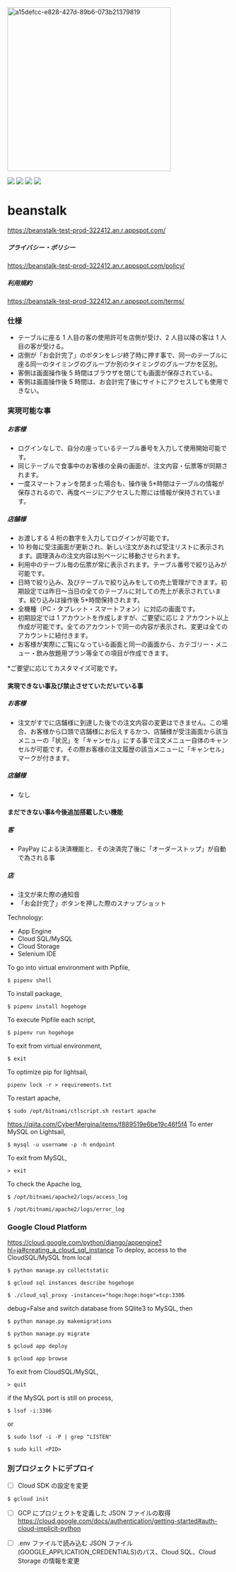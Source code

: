 <img width="370" alt="a15defcc-e828-427d-89b6-073b21379819" src="https://user-images.githubusercontent.com/71208265/138083693-47ed5e6a-dd80-4bc7-857f-e20e889dd2e6.png">

<img src="https://img.shields.io/badge/-Django-092E20.svg?logo=django&style=flat"> <img src="https://img.shields.io/badge/-Bootstrap-563D7C.svg?logo=bootstrap&style=flat"> <img src="https://img.shields.io/badge/-Sass-CC6699.svg?logo=sass&style=flat"> <img src="https://img.shields.io/badge/-Google%20Cloud-EEE.svg?logo=google-cloud&style=flat">

# beanstalk

https://beanstalk-test-prod-322412.an.r.appspot.com/

##### プライバシー・ポリシー

https://beanstalk-test-prod-322412.an.r.appspot.com/policy/

##### 利用規約

https://beanstalk-test-prod-322412.an.r.appspot.com/terms/

### 仕様

- テーブルに座る 1 人目の客の使用許可を店側が受け、2 人目以降の客は 1 人目の客が受ける。
- 店側が「お会計完了」のボタンをレジ終了時に押す事で、同一のテーブルに座る同一のタイミングのグループか別のタイミングのグループかを区別。
- 客側は画面操作後 5 時間はブラウザを閉じても画面が保存されている。
- 客側は画面操作後 5 時間は、お会計完了後にサイトにアクセスしても使用できない。

### 実現可能な事

##### お客様

- ログインなしで、自分の座っているテーブル番号を入力して使用開始可能です。
- 同じテーブルで食事中のお客様の全員の画面が、注文内容・伝票等が同期されます。
- 一度スマートフォンを閉まった場合も、操作後 5\*時間はテーブルの情報が保存されるので、再度ページにアクセスした際には情報が保持されています。

##### 店舗様

- お渡しする 4 桁の数字を入力してログインが可能です。
- 10 秒毎に受注画面が更新され、新しい注文があれば受注リストに表示されます。調理済みの注文内容は別ページに移動させられます。
- 利用中のテーブル毎の伝票が常に表示されます。テーブル番号で絞り込みが可能です。
- 日時で絞り込み、及びテーブルで絞り込みをしての売上管理ができます。初期設定では昨日〜当日の全てのテーブルに対しての売上が表示されています。絞り込みは操作後 5\*時間保持されます。
- 全機種（PC・タブレット・スマートフォン）に対応の画面です。
- 初期設定では 1 アカウントを作成しますが、ご要望に応じ 2 アカウント以上作成が可能です。全てのアカウントで同一の内容が表示され、変更は全てのアカウントに紐付きます。
- お客様が実際にご覧になっている画面と同一の画面から、カテゴリー・メニュー・飲み放題用プラン等全ての項目が作成できます。

\*ご要望に応じてカスタマイズ可能です。

#### 実現できない事及び禁止させていただいている事

##### お客様

- 注文がすでに店舗様に到達した後での注文内容の変更はできません。この場合、お客様から口頭で店舗様にお伝えするかつ、店舗様が受注画面から該当メニューの「状況」を「キャンセル」にする事で注文メニュー自体のキャンセルが可能です。その際お客様の注文履歴の該当メニューに「キャンセル」マークが付きます。

##### 店舗様

- なし

#### まだできない事&今後追加搭載したい機能

##### 客

- PayPay による決済機能と、その決済完了後に「オーダーストップ」が自動で為される事

##### 店

- 注文が来た際の通知音
- 「お会計完了」ボタンを押した際のスナップショット

Technology:

- App Engine
- Cloud SQL/MySQL
- Cloud Storage
- Selenium IDE

To go into virtual environment with Pipfile,

```
$ pipenv shell
```

To install package,

```
$ pipenv install hogehoge
```

To execute Pipfile each script,

```
$ pipenv run hogehoge
```

To exit from virtual environment,

```
$ exit
```

To optimize pip for lightsail,

```
pipenv lock -r > requirements.txt
```

To restart apache,

```
$ sudo /opt/bitnami/ctlscript.sh restart apache
```

https://qiita.com/CyberMergina/items/f889519e6be19c46f5f4
To enter MySQL on Lightsail,

```
$ mysql -u username -p -h endpoint
```

To exit from MySQL,

```
> exit
```

To check the Apache log,

```
$ /opt/bitnami/apache2/logs/access_log
```

```
$ /opt/bitnami/apache2/logs/error_log
```

### Google Cloud Platform

https://cloud.google.com/python/django/appengine?hl=ja#creating_a_cloud_sql_instance
To deploy, access to the CloudSQL/MySQL from local

```
$ python manage.py collectstatic
```

```
$ gcloud sql instances describe hogehoge
```

```
$ ./cloud_sql_proxy -instances="hoge:hoge:hoge"=tcp:3306
```

debug=False and switch database from SQlite3 to MySQL, then

```
$ python manage.py makemigrations
```

```
$ python manage.py migrate
```

```
$ gcloud app deploy
```

```
$ gcloud app browse
```

To exit from CloudSQL/MySQL,

```
> quit
```

if the MySQL port is still on process,

```
$ lsof -i:3306
```

or

```
$ sudo lsof -i -P | grep "LISTEN"
```

```
$ sudo kill <PID>
```

### 別プロジェクトにデプロイ

- [ ] Cloud SDK の設定を変更

```
$ gcloud init
```

- [ ] GCP にプロジェクトを定義した JSON ファイルの取得
      https://cloud.google.com/docs/authentication/getting-started#auth-cloud-implicit-python

- [ ] .env ファイルで読み込む JSON ファイル(GOOGLE_APPLICATION_CREDENTIALS)のパス、Cloud SQL、Cloud Storage の情報を変更
